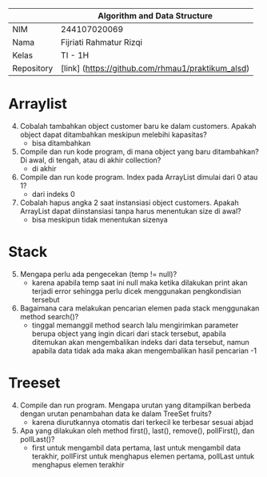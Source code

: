 |            | Algorithm and Data Structure                      |
| ---------- | ------------------------------------------------- |
| NIM        | 244107020069                                      |
| Nama       | Fijriati Rahmatur Rizqi                           |
| Kelas      | TI - 1H                                           |
| Repository | [link] (https://github.com/rhmau1/praktikum_alsd) |

# Arraylist

4. Cobalah tambahkan object customer baru ke dalam customers. Apakah object dapat ditambahkan meskipun melebihi kapasitas?
   - bisa ditambahkan
5. Compile dan run kode program, di mana object yang baru ditambahkan? Di awal, di tengah, atau di akhir collection?
   - di akhir
6. Compile dan run kode program. Index pada ArrayList dimulai dari 0 atau 1?
   - dari indeks 0
7. Cobalah hapus angka 2 saat instansiasi object customers. Apakah ArrayList dapat diinstansiasi tanpa harus menentukan size di awal?
   - bisa meskipun tidak menentukan sizenya

# Stack

5. Mengapa perlu ada pengecekan (temp != null)?
   - karena apabila temp saat ini null maka ketika dilakukan print akan terjadi error sehingga perlu dicek menggunakan pengkondisian tersebut
6. Bagaimana cara melakukan pencarian elemen pada stack menggunakan method search()?
   - tinggal memanggil method search lalu mengirimkan parameter berupa object yang ingin dicari dari stack tersebut, apabila ditemukan akan mengembalikan indeks dari data tersebut, namun apabila data tidak ada maka akan mengembalikan hasil pencarian -1

# Treeset

4. Compile dan run program. Mengapa urutan yang ditampilkan berbeda dengan urutan penambahan data ke dalam TreeSet fruits?
   - karena diurutkannya otomatis dari terkecil ke terbesar sesuai abjad
5. Apa yang dilakukan oleh method first(), last(), remove(), pollFirst(), dan pollLast()?
   - first untuk mengambil data pertama, last untuk mengambil data terakhir, pollFirst untuk menghapus elemen pertama, pollLast untuk menghapus elemen terakhir
